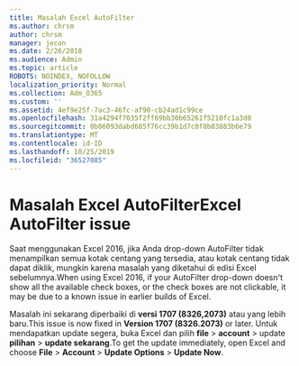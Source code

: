 ```yaml
---
title: Masalah Excel AutoFilter
ms.author: chrsm
author: chrsm
manager: jecon
ms.date: 2/26/2018
ms.audience: Admin
ms.topic: article
ROBOTS: NOINDEX, NOFOLLOW
localization_priority: Normal
ms.collection: Adm_O365
ms.custom: ''
ms.assetid: 4ef9e25f-7ac3-46fc-af90-cb24ad1c99ce
ms.openlocfilehash: 31a4294f7035f2ff69bb30b65261f5210fc1a3d0
ms.sourcegitcommit: 0b06093dabd685f76cc39b1d7c0f8b03883b6e79
ms.translationtype: MT
ms.contentlocale: id-ID
ms.lasthandoff: 10/25/2019
ms.locfileid: "36527085"
---
```

# <a name="excel-autofilter-issue"></a><span data-ttu-id="9ff38-102">Masalah Excel AutoFilter</span><span class="sxs-lookup"><span data-stu-id="9ff38-102">Excel AutoFilter issue</span></span>

<span data-ttu-id="9ff38-103">Saat menggunakan Excel 2016, jika Anda drop-down AutoFilter tidak menampilkan semua kotak centang yang tersedia, atau kotak centang tidak dapat diklik, mungkin karena masalah yang diketahui di edisi Excel sebelumnya.</span><span class="sxs-lookup"><span data-stu-id="9ff38-103">When using Excel 2016, if your AutoFilter drop-down doesn't show all the available check boxes, or the check boxes are not clickable, it may be due to a known issue in earlier builds of Excel.</span></span> 
  
<span data-ttu-id="9ff38-104">Masalah ini sekarang diperbaiki di **versi 1707 (8326,2073)** atau yang lebih baru.</span><span class="sxs-lookup"><span data-stu-id="9ff38-104">This issue is now fixed in **Version 1707 (8326.2073)** or later.</span></span> <span data-ttu-id="9ff38-105">Untuk mendapatkan update segera, buka Excel dan pilih **file** \> **account** \> update **pilihan** \> **update sekarang**.</span><span class="sxs-lookup"><span data-stu-id="9ff38-105">To get the update immediately, open Excel and choose **File** \> **Account** \> **Update Options** \> **Update Now**.</span></span>
  

